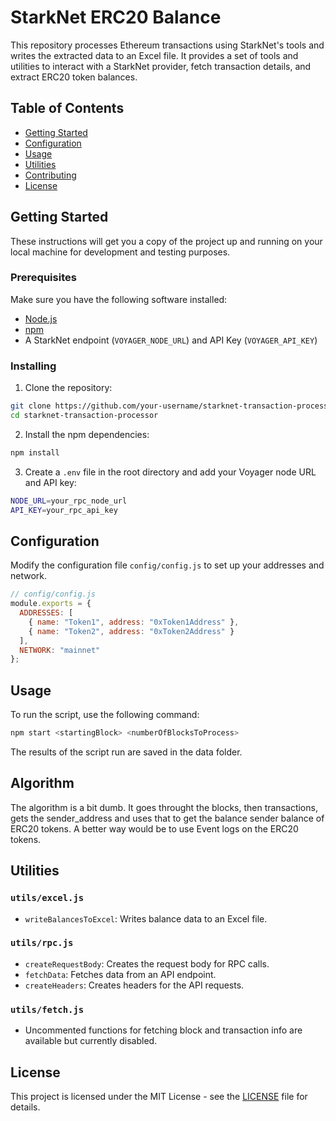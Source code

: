 # StarkNet ERC20 Balance

This repository processes Ethereum transactions using StarkNet's tools and writes the extracted data to an Excel file. It provides a set of tools and utilities to interact with a StarkNet provider, fetch transaction details, and extract ERC20 token balances.

## Table of Contents

- [Getting Started](#getting-started)
- [Configuration](#configuration)
- [Usage](#usage)
- [Utilities](#utilities)
- [Contributing](#contributing)
- [License](#license)

## Getting Started

These instructions will get you a copy of the project up and running on your local machine for development and testing purposes.

### Prerequisites

Make sure you have the following software installed:

- [Node.js](https://nodejs.org/)
- [npm](https://npmjs.com/)
- A StarkNet endpoint (`VOYAGER_NODE_URL`) and API Key (`VOYAGER_API_KEY`)

### Installing

1. Clone the repository:

```bash
git clone https://github.com/your-username/starknet-transaction-processor.git
cd starknet-transaction-processor
```

2. Install the npm dependencies:

```bash
npm install
```

3. Create a `.env` file in the root directory and add your Voyager node URL and API key:

```bash
NODE_URL=your_rpc_node_url
API_KEY=your_rpc_api_key
```

## Configuration

Modify the configuration file `config/config.js` to set up your addresses and network.

```javascript
// config/config.js
module.exports = {
  ADDRESSES: [
    { name: "Token1", address: "0xToken1Address" },
    { name: "Token2", address: "0xToken2Address" }
  ],
  NETWORK: "mainnet"
};

```

## Usage

To run the script, use the following command:

```bash
npm start <startingBlock> <numberOfBlocksToProcess>
```

The results of the script run are saved in the data folder.

## Algorithm

The algorithm is a bit dumb. It goes throught the blocks, then transactions, gets the sender_address and uses that to get the balance sender balance of ERC20 tokens. 
A better way would be to use Event logs on the ERC20 tokens.

## Utilities

### `utils/excel.js`

- `writeBalancesToExcel`: Writes balance data to an Excel file.

### `utils/rpc.js`

- `createRequestBody`: Creates the request body for RPC calls.
- `fetchData`: Fetches data from an API endpoint.
- `createHeaders`: Creates headers for the API requests.

### `utils/fetch.js`

- Uncommented functions for fetching block and transaction info are available but currently disabled.

## License

This project is licensed under the MIT License - see the [LICENSE](LICENSE) file for details.